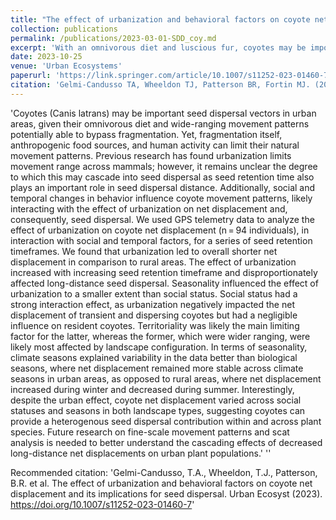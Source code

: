 ```yaml
---
title: "The effect of urbanization and behavioral factors on coyote net displacement and its implications for seed dispersal"
collection: publications
permalink: /publications/2023-03-01-SDD_coy.md
excerpt: 'With an omnivorous diet and luscious fur, coyotes may be important endzoochorous and epizoochorous seed dispersal vectors in urban areas. However, fragmentation, anthropogenic food sources, and human activity can limit their natural movement patterns. Previous research has found urbanization limits movement range across mammals; however, it remains unclear the degree to which this may cascade into seed dispersal as seed retention time plays an important role in seed dispersal distance. Additionally, social and temporal changes in behavior influence coyote movement patterns. Using GPS data we analyzed the effect of urbanization on coyote net displacement for a series of seed retention timeframes. Urbanization reduced net displacement increasingly with seed retention timeframe and disproportionately affected long-distance seed dispersal.  Seasonality influenced the effect of urbanization to a smaller extent than social status. Social status had a strong interaction effect, as urbanization negatively impacted the net displacement of transient and dispersing coyotes but had a negligible influence on resident coyotes.'
date: 2023-10-25
venue: 'Urban Ecosystems'
paperurl: 'https://link.springer.com/article/10.1007/s11252-023-01460-7'
citation: 'Gelmi-Candusso TA, Wheeldon TJ, Patterson BR, Fortin MJ. (2023) The effect of urbanization and behavioral factors on coyote net displacement and its implications for seed dispersal. <i>In review. Urban Ecosystems. </i> '
---
```

'Coyotes (Canis latrans) may be important seed dispersal vectors in urban areas, given their omnivorous diet and wide-ranging movement patterns potentially able to bypass fragmentation. Yet, fragmentation itself, anthropogenic food sources, and human activity can limit their natural movement patterns. Previous research has found urbanization limits movement range across mammals; however, it remains unclear the degree to which this may cascade into seed dispersal as seed retention time also plays an important role in seed dispersal distance. Additionally, social and temporal changes in behavior influence coyote movement patterns, likely interacting with the effect of urbanization on net displacement and, consequently, seed dispersal. We used GPS telemetry data to analyze the effect of urbanization on coyote net displacement (n = 94 individuals), in interaction with social and temporal factors, for a series of seed retention timeframes. We found that urbanization led to overall shorter net displacement in comparison to rural areas. The effect of urbanization increased with increasing seed retention timeframe and disproportionately affected long-distance seed dispersal. Seasonality influenced the effect of urbanization to a smaller extent than social status. Social status had a strong interaction effect, as urbanization negatively impacted the net displacement of transient and dispersing coyotes but had a negligible influence on resident coyotes. Territoriality was likely the main limiting factor for the latter, whereas the former, which were wider ranging, were likely most affected by landscape configuration. In terms of seasonality, climate seasons explained variability in the data better than biological seasons, where net displacement remained more stable across climate seasons in urban areas, as opposed to rural areas, where net displacement increased during winter and decreased during summer. Interestingly, despite the urban effect, coyote net displacement varied across social statuses and seasons in both landscape types, suggesting coyotes can provide a heterogenous seed dispersal contribution within and across plant species. Future research on fine-scale movement patterns and scat analysis is needed to better understand the cascading effects of decreased long-distance net displacements on urban plant populations.'
''

Recommended citation: 'Gelmi-Candusso, T.A., Wheeldon, T.J., Patterson, B.R. et al. The effect of urbanization and behavioral factors on coyote net displacement and its implications for seed dispersal. Urban Ecosyst (2023). https://doi.org/10.1007/s11252-023-01460-7'
